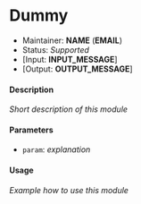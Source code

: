 # Dummy
* Maintainer: **NAME** (**EMAIL**)
* Status: *Supported*
* [Input: **INPUT_MESSAGE**]
* [Output: **OUTPUT_MESSAGE**]

#### Description
*Short description of this module*

#### Parameters
* `param`: *explanation*

#### Usage
*Example how to use this module*
